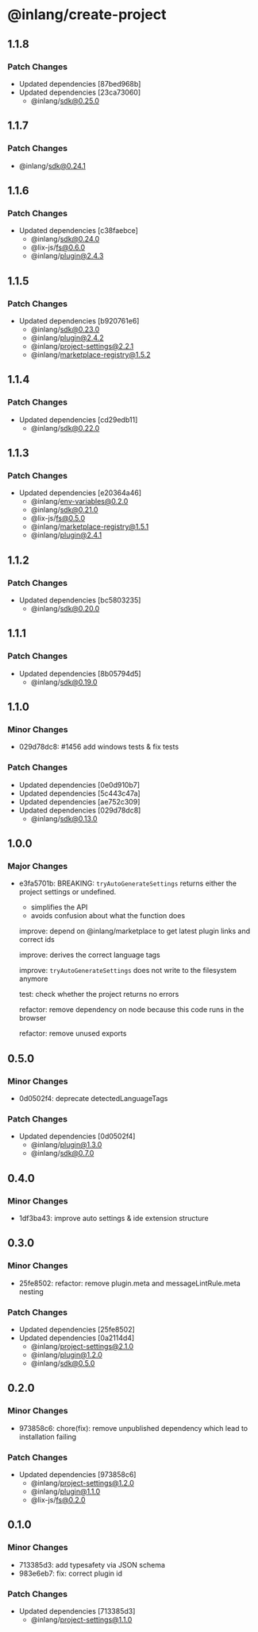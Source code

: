 # @inlang/create-project

## 1.1.8

### Patch Changes

- Updated dependencies [87bed968b]
- Updated dependencies [23ca73060]
  - @inlang/sdk@0.25.0

## 1.1.7

### Patch Changes

- @inlang/sdk@0.24.1

## 1.1.6

### Patch Changes

- Updated dependencies [c38faebce]
  - @inlang/sdk@0.24.0
  - @lix-js/fs@0.6.0
  - @inlang/plugin@2.4.3

## 1.1.5

### Patch Changes

- Updated dependencies [b920761e6]
  - @inlang/sdk@0.23.0
  - @inlang/plugin@2.4.2
  - @inlang/project-settings@2.2.1
  - @inlang/marketplace-registry@1.5.2

## 1.1.4

### Patch Changes

- Updated dependencies [cd29edb11]
  - @inlang/sdk@0.22.0

## 1.1.3

### Patch Changes

- Updated dependencies [e20364a46]
  - @inlang/env-variables@0.2.0
  - @inlang/sdk@0.21.0
  - @lix-js/fs@0.5.0
  - @inlang/marketplace-registry@1.5.1
  - @inlang/plugin@2.4.1

## 1.1.2

### Patch Changes

- Updated dependencies [bc5803235]
  - @inlang/sdk@0.20.0

## 1.1.1

### Patch Changes

- Updated dependencies [8b05794d5]
  - @inlang/sdk@0.19.0

## 1.1.0

### Minor Changes

- 029d78dc8: #1456 add windows tests & fix tests

### Patch Changes

- Updated dependencies [0e0d910b7]
- Updated dependencies [5c443c47a]
- Updated dependencies [ae752c309]
- Updated dependencies [029d78dc8]
  - @inlang/sdk@0.13.0

## 1.0.0

### Major Changes

- e3fa5701b: BREAKING: `tryAutoGenerateSettings` returns either the project settings or undefined.

  - simplifies the API
  - avoids confusion about what the function does

  improve: depend on @inlang/marketplace to get latest plugin links and correct ids

  improve: derives the correct language tags

  improve: `tryAutoGenerateSettings` does not write to the filesystem anymore

  test: check whether the project returns no errors

  refactor: remove dependency on node because this code runs in the browser

  refactor: remove unused exports

## 0.5.0

### Minor Changes

- 0d0502f4: deprecate detectedLanguageTags

### Patch Changes

- Updated dependencies [0d0502f4]
  - @inlang/plugin@1.3.0
  - @inlang/sdk@0.7.0

## 0.4.0

### Minor Changes

- 1df3ba43: improve auto settings & ide extension structure

## 0.3.0

### Minor Changes

- 25fe8502: refactor: remove plugin.meta and messageLintRule.meta nesting

### Patch Changes

- Updated dependencies [25fe8502]
- Updated dependencies [0a2114d4]
  - @inlang/project-settings@2.1.0
  - @inlang/plugin@1.2.0
  - @inlang/sdk@0.5.0

## 0.2.0

### Minor Changes

- 973858c6: chore(fix): remove unpublished dependency which lead to installation failing

### Patch Changes

- Updated dependencies [973858c6]
  - @inlang/project-settings@1.2.0
  - @inlang/plugin@1.1.0
  - @lix-js/fs@0.2.0

## 0.1.0

### Minor Changes

- 713385d3: add typesafety via JSON schema
- 983e6eb7: fix: correct plugin id

### Patch Changes

- Updated dependencies [713385d3]
  - @inlang/project-settings@1.1.0
